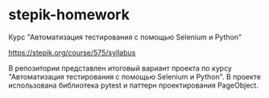 # stepik-homework
Курс "Автоматизация тестирования с помощью Selenium и Python"

https://stepik.org/course/575/syllabus

В репозитории представлен итоговый вариант проекта по курсу "Автоматизация тестирования с помощью Selenium и Python". В проекте использована библиотека pytest и паттерн проектирования PageObject.
